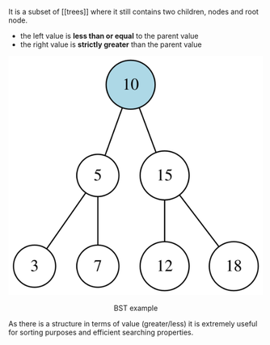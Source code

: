 It is a subset of [[trees]] where it still contains two children, nodes and root node.
- the left value is **less than or equal** to the parent value
- the right value is **strictly greater** than the parent value


![bst| center](../../assets/bst.svg)
<div style="text-align: center">
  BST example
</div>


As there is a structure in terms of value (greater/less) it is extremely useful for sorting purposes and efficient searching properties.
